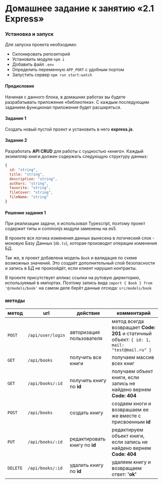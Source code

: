 # Домашнее задание к занятию «2.1 Express»

### Установка и запуск
Для запуска проекта необходимо:
- Склонировать репозиторий
- Установить модули `npm i`
- Добавить файл `.env`
- Определить переменную `APP_PORT` с удобным портом
- Запустить сервер `npm run start:watch`

#### Предисловие
Начиная с данного блока, в домашних работах вы будете разрабатывать приложение «библиотека». С каждым последующим заданием функционал приложения будет расширяться.

#### Задание 1
Создать новый пустой проект и установить в него **express.js**.  


#### Задание 2
Разработать **API CRUD** для работы с сущностью *«книга»*. Каждый экземпляр книги должен содержать следующую структуру данных: 
```javascript
{
  id: "string",
  title: "string",
  description: "string",
  authors: "string",
  favorite: "string",
  fileCover: "string",
  fileName: "string"
}
``` 

#### Решение задания 1
При реализации задачи, я использовал Typescript, поэтому проект содержит типы и commonjs модули заменены на es5.

В проекте вся логика изменения данных вынесена в логический слок - моковую Базу Данных (`db.ts`), которая производит операции изменения БД.

Так же, в проект добавлена модель `Book` и валидация по схеме возможных значений. Это создаёт дополнительный слой безопасности и запись в БД не произойдёт, если клиент нарушил контракты.

В проекте присутствует аллиас ссылки на рутовую директорию, используемый в импортах. Поэтому запись вида `import { Book } from '@/models/book'` на самом деле берёт данные отсюда: `src/models/book`

### методы
метод | url | действие | комментарий
--- | --- | ---  | ---
`POST` | `/api/user/login` | авторизация пользователя | метод всегда возвращает **Code: 201** и статичный объект: `{ id: 1, mail: "test@mail.ru" }`
`GET` | `/api/books` | получить все книги | получаем массив всех книг
`GET` | `/api/books/:id` | получить книгу по **id** | получаем объект книги, если запись не найдено вернем **Code: 404** 
`POST` | `/api/books` | создать книгу | создаем кноги и возврашаем ее же вместе с присвоенным **id**
`PUT` | `/api/books/:id` | редактировать книгу по **id** |  редактируем объект книги, если запись не найдено вернем **Code: 404**
`DELETE` | `/api/books/:id` | удалить книгу по **id** | удаляем книгу и возвращаем ответ: **'ok'**



